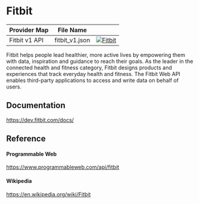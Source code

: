 # Fitbit

| Provider Map | File Name | |
|------------------------------|------------------------------|--------------------------------------------------------------------------------------------------------------------------------------------------------------------------------------------------------------------------------------------------------------------|
| Fitbit v1 API | fitbit_v1.json | [![Fitbit](https://d233zlhvpze22y.cloudfront.net/github/bitscoopaddbuttonxsmall.png)](https://bitscoop.com/maps/create?source=https://raw.githubusercontent.com/bitscooplabs/provider-maps/master/fitbit/fitbit_v1.json) |

Fitbit helps people lead healthier, more active lives by empowering them with data, inspiration and guidance to reach their goals. As the leader in the connected health and fitness category, Fitbit designs products and experiences that track everyday health and fitness. The Fitbit Web API enables third-party applications to access and write data on behalf of users.

## Documentation
https://dev.fitbit.com/docs/

## Reference

#### Programmable Web
https://www.programmableweb.com/api/fitbit

#### Wikipedia
https://en.wikipedia.org/wiki/Fitbit
